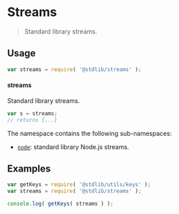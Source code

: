 <!--

@license Apache-2.0

Copyright (c) 2018 The Stdlib Authors.

Licensed under the Apache License, Version 2.0 (the "License");
you may not use this file except in compliance with the License.
You may obtain a copy of the License at

   http://www.apache.org/licenses/LICENSE-2.0

Unless required by applicable law or agreed to in writing, software
distributed under the License is distributed on an "AS IS" BASIS,
WITHOUT WARRANTIES OR CONDITIONS OF ANY KIND, either express or implied.
See the License for the specific language governing permissions and
limitations under the License.

-->

# Streams

> Standard library streams.

<section class="usage">

## Usage

```javascript
var streams = require( '@stdlib/streams' );
```

#### streams

Standard library streams.

```javascript
var s = streams;
// returns {...}
```

The namespace contains the following sub-namespaces:

<!-- <toc pattern="*"> -->

<div class="namespace-toc">

-   <span class="signature">[`node`][@stdlib/streams/node]</span><span class="delimiter">: </span><span class="description">standard library Node.js streams.</span>

</div>

<!-- </toc> -->

</section>

<!-- /.usage -->

<section class="examples">

## Examples

<!-- TODO: better examples -->

<!-- eslint no-undef: "error" -->

```javascript
var getKeys = require( '@stdlib/utils/keys' );
var streams = require( '@stdlib/streams' );

console.log( getKeys( streams ) );
```

</section>

<!-- /.examples -->

<section class="links">

<!-- <toc-links> -->

[@stdlib/streams/node]: https://github.com/stdlib-js/stdlib/tree/develop/lib/node_modules/%40stdlib/streams/node

<!-- </toc-links> -->

</section>

<!-- /.links -->
